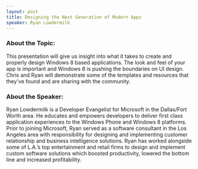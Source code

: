 ```yaml
---
layout: post
title: Designing the Next Generation of Modern Apps
speaker: Ryan Lowdermilk
---
```


### About the Topic: 
This presentation will give us insight into what it takes to create and properly design Windows 8 based applications. The look and feel of your app is important and Windows 8 is pushing the boundaries on UI design. Chris and Ryan will demonstrate some of the templates and resources that they've found and are sharing with the community. 

### About the Speaker:
Ryan Lowdermilk is a Developer Evangelist for Microsoft in the Dallas/Fort Worth area. He educates and empowers developers to deliver first class application experiences to the Windows Phone and Windows 8 platforms. Prior to joining Microsoft, Ryan served as a software consultant in the Los Angeles area with responsibility for designing and implementing customer relationship and business intelligence solutions. Ryan has worked alongside some of L.A.’s top entertainment and retail firms to design and implement custom software solutions which boosted productivity, lowered the bottom line and increased profitability.